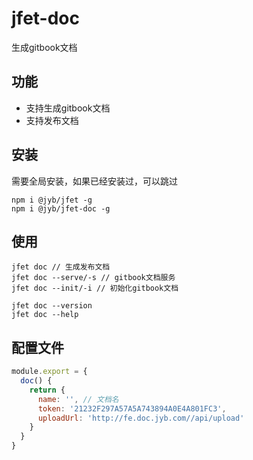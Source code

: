 # jfet-doc

生成gitbook文档

## 功能

- 支持生成gitbook文档
- 支持发布文档

## 安装

需要全局安装，如果已经安装过，可以跳过

```shell
npm i @jyb/jfet -g
npm i @jyb/jfet-doc -g
```

## 使用

```shell
jfet doc // 生成发布文档
jfet doc --serve/-s // gitbook文档服务
jfet doc --init/-i // 初始化gitbook文档

jfet doc --version
jfet doc --help
```

## 配置文件

```javascript
module.export = {
  doc() {
    return {
      name: '', // 文档名
      token: '21232F297A57A5A743894A0E4A801FC3',
      uploadUrl: 'http://fe.doc.jyb.com//api/upload'
    }
  }
}
```

